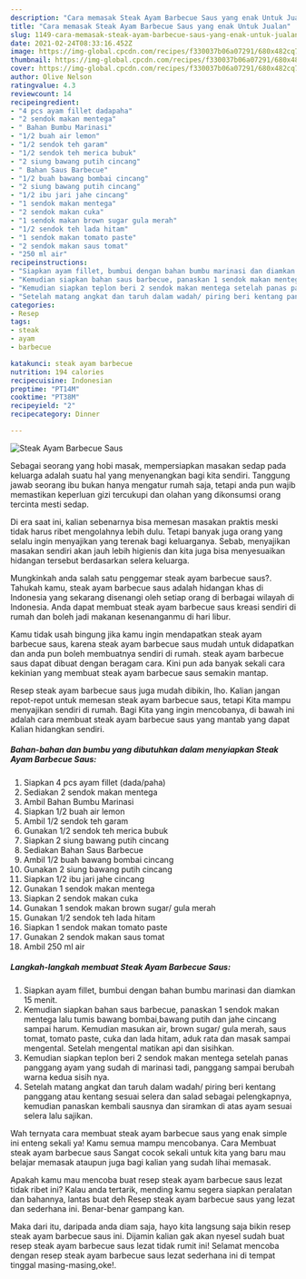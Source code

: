 ```yaml
---
description: "Cara memasak Steak Ayam Barbecue Saus yang enak Untuk Jualan"
title: "Cara memasak Steak Ayam Barbecue Saus yang enak Untuk Jualan"
slug: 1149-cara-memasak-steak-ayam-barbecue-saus-yang-enak-untuk-jualan
date: 2021-02-24T08:33:16.452Z
image: https://img-global.cpcdn.com/recipes/f330037b06a07291/680x482cq70/steak-ayam-barbecue-saus-foto-resep-utama.jpg
thumbnail: https://img-global.cpcdn.com/recipes/f330037b06a07291/680x482cq70/steak-ayam-barbecue-saus-foto-resep-utama.jpg
cover: https://img-global.cpcdn.com/recipes/f330037b06a07291/680x482cq70/steak-ayam-barbecue-saus-foto-resep-utama.jpg
author: Olive Nelson
ratingvalue: 4.3
reviewcount: 14
recipeingredient:
- "4 pcs ayam fillet dadapaha"
- "2 sendok makan mentega"
- " Bahan Bumbu Marinasi"
- "1/2 buah air lemon"
- "1/2 sendok teh garam"
- "1/2 sendok teh merica bubuk"
- "2 siung bawang putih cincang"
- " Bahan Saus Barbecue"
- "1/2 buah bawang bombai cincang"
- "2 siung bawang putih cincang"
- "1/2 ibu jari jahe cincang"
- "1 sendok makan mentega"
- "2 sendok makan cuka"
- "1 sendok makan brown sugar gula merah"
- "1/2 sendok teh lada hitam"
- "1 sendok makan tomato paste"
- "2 sendok makan saus tomat"
- "250 ml air"
recipeinstructions:
- "Siapkan ayam fillet, bumbui dengan bahan bumbu marinasi dan diamkan 15 menit."
- "Kemudian siapkan bahan saus barbecue, panaskan 1 sendok makan mentega lalu tumis bawang bombai,bawang putih dan jahe cincang sampai harum. Kemudian masukan air, brown sugar/ gula merah, saus tomat, tomato paste, cuka dan lada hitam, aduk rata dan masak sampai mengental. Setelah mengental matikan api dan sisihkan."
- "Kemudian siapkan teplon beri 2 sendok makan mentega setelah panas panggang ayam yang sudah di marinasi tadi, panggang sampai berubah warna kedua sisih nya."
- "Setelah matang angkat dan taruh dalam wadah/ piring beri kentang panggang atau kentang sesuai selera dan salad sebagai pelengkapnya, kemudian panaskan kembali sausnya dan siramkan di atas ayam sesuai selera lalu sajikan."
categories:
- Resep
tags:
- steak
- ayam
- barbecue

katakunci: steak ayam barbecue 
nutrition: 194 calories
recipecuisine: Indonesian
preptime: "PT14M"
cooktime: "PT38M"
recipeyield: "2"
recipecategory: Dinner

---
```



![Steak Ayam Barbecue Saus](https://img-global.cpcdn.com/recipes/f330037b06a07291/680x482cq70/steak-ayam-barbecue-saus-foto-resep-utama.jpg)

Sebagai seorang yang hobi masak, mempersiapkan masakan sedap pada keluarga adalah suatu hal yang menyenangkan bagi kita sendiri. Tanggung jawab seorang ibu bukan hanya mengatur rumah saja, tetapi anda pun wajib memastikan keperluan gizi tercukupi dan olahan yang dikonsumsi orang tercinta mesti sedap.

Di era  saat ini, kalian sebenarnya bisa memesan masakan praktis meski tidak harus ribet mengolahnya lebih dulu. Tetapi banyak juga orang yang selalu ingin menyajikan yang terenak bagi keluarganya. Sebab, menyajikan masakan sendiri akan jauh lebih higienis dan kita juga bisa menyesuaikan hidangan tersebut berdasarkan selera keluarga. 



Mungkinkah anda salah satu penggemar steak ayam barbecue saus?. Tahukah kamu, steak ayam barbecue saus adalah hidangan khas di Indonesia yang sekarang disenangi oleh setiap orang di berbagai wilayah di Indonesia. Anda dapat membuat steak ayam barbecue saus kreasi sendiri di rumah dan boleh jadi makanan kesenanganmu di hari libur.

Kamu tidak usah bingung jika kamu ingin mendapatkan steak ayam barbecue saus, karena steak ayam barbecue saus mudah untuk didapatkan dan anda pun boleh membuatnya sendiri di rumah. steak ayam barbecue saus dapat dibuat dengan beragam cara. Kini pun ada banyak sekali cara kekinian yang membuat steak ayam barbecue saus semakin mantap.

Resep steak ayam barbecue saus juga mudah dibikin, lho. Kalian jangan repot-repot untuk memesan steak ayam barbecue saus, tetapi Kita mampu menyajikan sendiri di rumah. Bagi Kita yang ingin mencobanya, di bawah ini adalah cara membuat steak ayam barbecue saus yang mantab yang dapat Kalian hidangkan sendiri.

<!--inarticleads1-->

##### Bahan-bahan dan bumbu yang dibutuhkan dalam menyiapkan Steak Ayam Barbecue Saus:

1. Siapkan 4 pcs ayam fillet (dada/paha)
1. Sediakan 2 sendok makan mentega
1. Ambil  Bahan Bumbu Marinasi
1. Siapkan 1/2 buah air lemon
1. Ambil 1/2 sendok teh garam
1. Gunakan 1/2 sendok teh merica bubuk
1. Siapkan 2 siung bawang putih cincang
1. Sediakan  Bahan Saus Barbecue
1. Ambil 1/2 buah bawang bombai cincang
1. Gunakan 2 siung bawang putih cincang
1. Siapkan 1/2 ibu jari jahe cincang
1. Gunakan 1 sendok makan mentega
1. Siapkan 2 sendok makan cuka
1. Gunakan 1 sendok makan brown sugar/ gula merah
1. Gunakan 1/2 sendok teh lada hitam
1. Siapkan 1 sendok makan tomato paste
1. Gunakan 2 sendok makan saus tomat
1. Ambil 250 ml air




<!--inarticleads2-->

##### Langkah-langkah membuat Steak Ayam Barbecue Saus:

1. Siapkan ayam fillet, bumbui dengan bahan bumbu marinasi dan diamkan 15 menit.
1. Kemudian siapkan bahan saus barbecue, panaskan 1 sendok makan mentega lalu tumis bawang bombai,bawang putih dan jahe cincang sampai harum. Kemudian masukan air, brown sugar/ gula merah, saus tomat, tomato paste, cuka dan lada hitam, aduk rata dan masak sampai mengental. Setelah mengental matikan api dan sisihkan.
1. Kemudian siapkan teplon beri 2 sendok makan mentega setelah panas panggang ayam yang sudah di marinasi tadi, panggang sampai berubah warna kedua sisih nya.
1. Setelah matang angkat dan taruh dalam wadah/ piring beri kentang panggang atau kentang sesuai selera dan salad sebagai pelengkapnya, kemudian panaskan kembali sausnya dan siramkan di atas ayam sesuai selera lalu sajikan.




Wah ternyata cara membuat steak ayam barbecue saus yang enak simple ini enteng sekali ya! Kamu semua mampu mencobanya. Cara Membuat steak ayam barbecue saus Sangat cocok sekali untuk kita yang baru mau belajar memasak ataupun juga bagi kalian yang sudah lihai memasak.

Apakah kamu mau mencoba buat resep steak ayam barbecue saus lezat tidak ribet ini? Kalau anda tertarik, mending kamu segera siapkan peralatan dan bahannya, lantas buat deh Resep steak ayam barbecue saus yang lezat dan sederhana ini. Benar-benar gampang kan. 

Maka dari itu, daripada anda diam saja, hayo kita langsung saja bikin resep steak ayam barbecue saus ini. Dijamin kalian gak akan nyesel sudah buat resep steak ayam barbecue saus lezat tidak rumit ini! Selamat mencoba dengan resep steak ayam barbecue saus lezat sederhana ini di tempat tinggal masing-masing,oke!.

